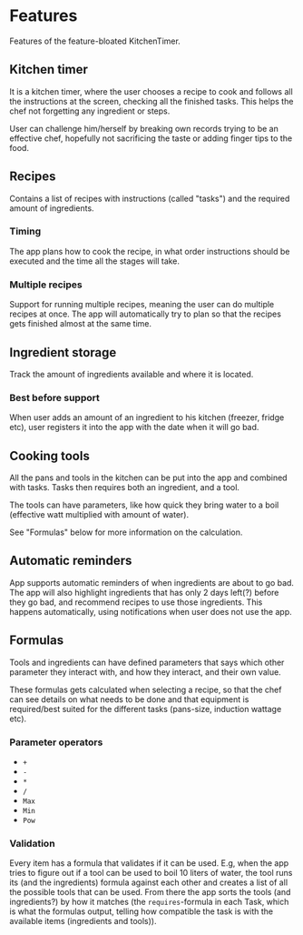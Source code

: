 # Features
Features of the feature-bloated KitchenTimer.

## Kitchen timer
It is a kitchen timer, where the user chooses a recipe to cook and follows all the instructions at the screen, checking
all the finished tasks. This helps the chef not forgetting any ingredient or steps.

User can challenge him/herself by breaking own records trying to be an effective chef, hopefully not sacrificing
the taste or adding finger tips to the food.

## Recipes
Contains a list of recipes with instructions (called "tasks") and the required amount of ingredients.

### Timing
The app plans how to cook the recipe, in what order instructions should be executed and the time all the stages will take.

### Multiple recipes
Support for running multiple recipes, meaning the user can do multiple recipes at once. The app will automatically try
to plan so that the recipes gets finished almost at the same time.

## Ingredient storage
Track the amount of ingredients available and where it is located.

### Best before support
When user adds an amount of an ingredient to his kitchen (freezer, fridge etc), user registers it into the app
with the date when it will go bad.

## Cooking tools
All the pans and tools in the kitchen can be put into the app and combined with tasks. Tasks then requires both
an ingredient, and a tool.

The tools can have parameters, like how quick they bring water to a boil (effective watt multiplied with amount of
water).

See "Formulas" below for more information on the calculation.

## Automatic reminders
App supports automatic reminders of when ingredients are about to go bad. The app will also highlight ingredients that
has only 2 days left(?) before they go bad, and recommend recipes to use those ingredients. This happens automatically,
using notifications when user does not use the app.

## Formulas
Tools and ingredients can have defined parameters that says which other parameter they interact with, and how they
interact, and their own value.

These formulas gets calculated when selecting a recipe, so that the chef can see details on what needs to be done
and that equipment is required/best suited for the different tasks (pans-size, induction wattage etc).

### Parameter operators
- `+`
- `-`
- `*`
- `/`
- `Max`
- `Min`
- `Pow`

### Validation
Every item has a formula that validates if it can be used. E.g, when the app tries to figure out if a tool can be used
to boil 10 liters of water, the tool runs its (and the ingredients) formula against each other and creates a
list of all the possible tools that can be used. From there the app sorts the tools (and ingredients?) by how it
matches (the `requires`-formula in each Task, which is what the formulas output, telling how compatible the task is with
the available items (ingredients and tools)).

